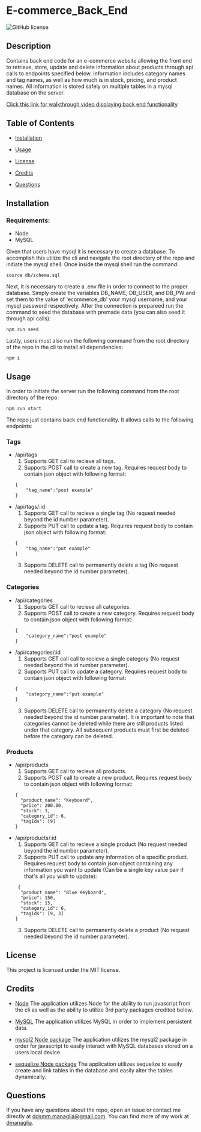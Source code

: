 # E-commerce_Back_End

  ![GitHub license](https://img.shields.io/badge/license-MIT-blue.svg)

  ## Description
  
  Contains back end code for an e-commerce website allowing the front end to retrieve, store, update and delete information about products through api calls to endpoints specified below. Information includes category names and tag names, as well as how much is in stock, pricing, and product names. All information is stored safely on multiple tables in a mysql database on the server. 

  [Click this link for walkthrough video displaying back end functionality](https://drive.google.com/file/d/13dGPVpxy5Pu6jpWC5XpS89ffemWgD9mY/view)
  
  ## Table of Contents
    
  * [Installation](#installation)

  * [Usage](#usage)

  * [License](#license)

  * [Credits](#credits)

  * [Questions](#questions)
  
  ## Installation

  ### Requirements:
  * Node  
  * MySQL

  Given that users have mysql it is necessary to create a database. To accomplish this utilize the cli and navigate the root directory of the repo and initiate the mysql shell. Once inside the mysql shell run the command:

  ```
  source db/schema.sql
  ```

  Next, it is necessary to create a .env file in order to connect to the proper database. Simply create the variables DB_NAME, DB_USER, and DB_PW and set them to the value of 'ecommerce_db' your mysql username, and your mysql password respectively. After the connection is prepareed run the command to seed the database with premade data (you can also seed it through api calls):

  ```
  npm run seed
  ```  

  Lastly, users must also run the following command from the root directory of the repo in the cli to install all dependencies:

  ```
  npm i
  ```
  
  ## Usage
  
  In order to initiate the server run the following command from the root directory of the repo:

  ```
  npm run start
  ```

  The repo just contains back end functionality. It allows calls to the following endpoints:

  ### Tags
  * /api/tags
    1. Supports GET call to recieve all tags.
    2. Supports POST call to create a new tag. Requires request body to contain json object with following format:
    ```
    {
	    "tag_name":"post example"
    }
    ```
  * /api/tags/:id
    1. Supports GET call to recieve a single tag (No request needed beyond the id number parameter).
    2. Supports PUT call to update a tag. Requires request body to contain json object with following format:
    ```
    {
	    "tag_name":"put example"
    }
    ```
    3. Supports DELETE call to permanently delete a tag (No request needed beyond the id number parameter).
  ### Categories
  * /api/categories
    1. Supports GET call to recieve all categories.
    2. Supports POST call to create a new category. Requires request body to contain json object with following format:
    ```
    {
	    "category_name":"post example"
    }
    ```
  * /api/categories/:id
    1. Supports GET call call to recieve a single category (No request needed beyond the id number parameter).
    2. Supports PUT call to update a category. Requires request body to contain json object with following format:
    ```
    {
	    "category_name":"put example"
    }
    ```
    3. Supports DELETE call to permanently delete a category (No request needed beyond the id number parameter). It is important to note that categories cannot be deleted while there are still products listed under that category. All subsequent products must first be deleted before the category can be deleted.
  ### Products
  * /api/products
    1. Supports GET call to recieve all products.
    2. Supports POST call to create a new product. Requires request body to contain json object with following format:
    ```
    {
      "product_name": "Keyboard",
      "price": 200.00,
      "stock": 3,
      "category_id": 6,
      "tagIds": [9]
    }
    ```
  * /api/products/:id
    1. Supports GET call to recieve a single product (No request needed beyond the id number parameter).
    2. Supports PUT call to update any information of a specific product. Requires request body to contain json object containing any information you want to update (Can be a single key value pair if that's all you wish to update):
    ```
     {
      "product_name": "Blue Keyboard",
      "price": 150,
      "stock": 15,
      "category_id": 6,
      "tagIds": [9, 3]
    }
    ```
    3. Supports DELETE call to permanently delete a product (No request needed beyond the id number parameter).

  ## License

  This project is licensed under the MIT license.

  ## Credits

  * [Node](https://nodejs.org/en/) The application utilizes Node for the ability to run javascript from the cli as well as the ability to utilize 3rd party packages credited below.

  * [MySQL](https://www.mysql.com/) The application utilizes MySQL in order to implement persistent data.

  * [mysql2 Node package](https://www.npmjs.com/package/mysql2) The application utilizes the mysql2 package in order for javascript to easily interact with MySQL databases stored on a users local device.
 
  * [sequelize Node package](https://www.npmjs.com/package/sequelize) The application utilizes sequelize to easily create and link tables in the database and easily alter the tables dynamically.

  ## Questions

  If you have any questions about the repo, open an issue or contact me directly at ddsmm.managlia@gmail.com. You can find more of my work at [dmanaglia](https://www.github.com/dmanaglia).
  

